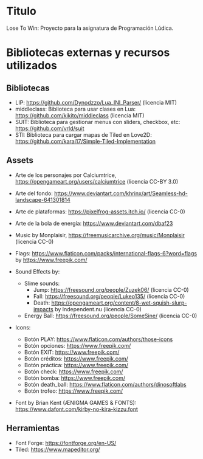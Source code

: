 # Titulo

Lose To Win: Proyecto para la asignatura de Programación Lúdica.

# Bibliotecas externas y recursos utilizados

## Bibliotecas

- LIP: https://github.com/Dynodzzo/Lua_INI_Parser/ (licencia MIT)
- middleclass: Biblioteca para usar clases en Lua: https://github.com/kikito/middleclass (licencia MIT)
- SUIT: Biblioteca para gestionar menus con sliders, checkbox, etc: https://github.com/vrld/suit
- STI: Biblioteca para cargar mapas de Tiled en Love2D: https://github.com/karai17/Simple-Tiled-Implementation

## Assets

- Arte de los personajes por Calciumtrice, https://opengameart.org/users/calciumtrice (licencia CC-BY 3.0)

- Arte del fondo: https://www.deviantart.com/khrinx/art/Seamless-hd-landscape-641301814

- Arte de plataformas: https://pixelfrog-assets.itch.io/ (licencia CC-0)

- Arte de la bola de energía: https://www.deviantart.com/dbaf23

- Music by Monplaisir, https://freemusicarchive.org/music/Monplaisir (licencia CC-0)

- Flags: https://www.flaticon.com/packs/international-flags-6?word=flags by https://www.freepik.com/

- Sound Effects by:
	- Slime sounds:
		- Jump: https://freesound.org/people/Zuzek06/ (licencia CC-0)
		- Fall: https://freesound.org/people/Lukeo135/ (licencia CC-0)
		- Death: https://opengameart.org/content/8-wet-squish-slurp-impacts by Independent.nu (licencia CC-0)
	- Energy Ball: https://freesound.org/people/SomeSine/ (licencia CC-0)

- Icons:
	- Botón PLAY: https://www.flaticon.com/authors/those-icons
	- Botón opciones: https://www.freepik.com/
	- Botón EXIT: https://www.freepik.com/
	- Botón créditos: https://www.freepik.com/
	- Botón práctica: https://www.freepik.com/
	- Botón check: https://www.freepik.com/
	- Botón bomba: https://www.freepik.com/
	- Botón death_ball: https://www.flaticon.com/authors/dinosoftlabs
	- Botón trofeo: https://www.freepik.com/
- Font by Brian Kent (ÆNIGMA GAMES & FONTS): https://www.dafont.com/kirby-no-kira-kizzu.font

## Herramientas

- Font Forge: https://fontforge.org/en-US/
- Tiled: https://www.mapeditor.org/
